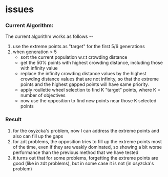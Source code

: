 issues
======

### Current Algorithm:

The current algorithm works as follows --

1. use the extreme points as "target" for the first 5/6 generations
2. when generation > 5
    - sort the current population w.r.t crowding distance
    - get the 50% points with highest crowding distance, including those with infinity value
    - replace the infinity crowding distance values by the highest crowding distance values that are not infinity, so that the extreme points and the highest gapped points will have same priority.
    - apply roullette wheel selection to find K "target" points, where K = number of objectives
    - now use the opposition to find new points near those K selected points

### Result

1. for the osyzcka's problem, now I can address the extreme points and also can fill up the gaps
2. for zdt problems, the opposition tries to fill up the extreme points most of the time, even if they are weakly dominated, so showing a bit worse performance than the previous method that we have tested
3. it turns out that for some problems, forgetting the extreme points are good (like in zdt problems), but in some case it is not (in osyzcka's problem)


